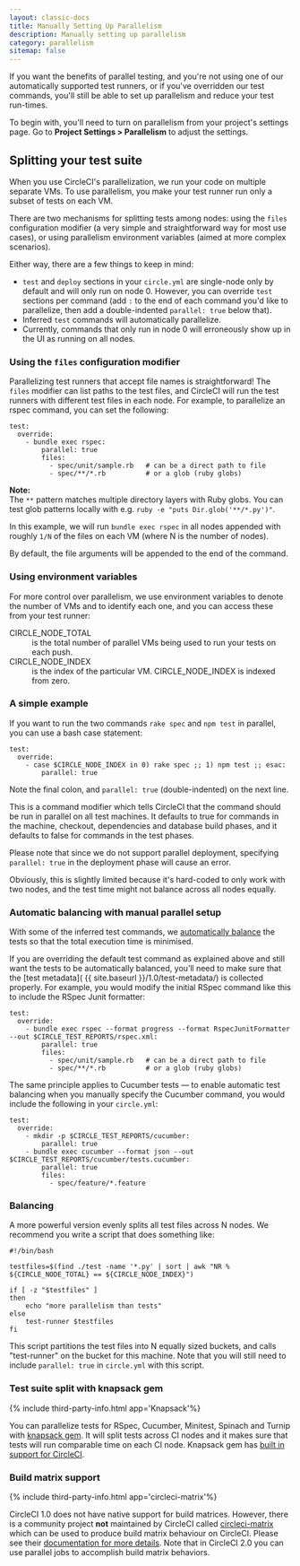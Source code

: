 ```yaml
---
layout: classic-docs
title: Manually Setting Up Parallelism
description: Manually setting up parallelism
category: parallelism
sitemap: false
---
```


If you want the benefits of parallel testing, and you're not
using one of our automatically supported test runners, or if
you've overridden our test commands, you'll still be able to set up parallelism and reduce your test run-times.

To begin with, you'll need to turn on parallelism from your project's settings page.
Go to **Project Settings > Parallelism** to adjust the settings.

## Splitting your test suite

When you use CircleCI's parallelization, we run your code on multiple separate VMs.
To use parallelism, you make your test runner run only a subset of tests on each VM.

There are two mechanisms for splitting tests among nodes: using the `files`
configuration modifier (a very simple and straightforward way for most use cases), or
using parallelism environment variables (aimed at more complex scenarios).

Either way, there are a few things to keep in mind:

- `test` and `deploy` sections in your `circle.yml` are single-node only by
  default and will only run on node 0. However, you can override `test` sections
  per command (add `:` to the end of each command you'd like to parallelize, then
  add a double-indented `parallel: true` below that).
- Inferred `test` commands will automatically parallelize.
- Currently, commands that only run in node 0 will erroneously show up in the
  UI as running on all nodes.

### Using the `files` configuration modifier

Parallelizing test runners that accept file names is straightforward!  The `files` modifier
can list paths to the test files, and CircleCI will run the test runners with different test files in each node.
For example, to parallelize an rspec command, you can set the following:

```
test:
  override:
    - bundle exec rspec:
        parallel: true
        files:
          - spec/unit/sample.rb   # can be a direct path to file
          - spec/**/*.rb          # or a glob (ruby globs)
```

**Note:**  
The `**` pattern matches multiple directory layers with Ruby globs. You can test glob patterns locally with e.g. `ruby -e "puts Dir.glob('**/*.py')"`.

In this example, we will run `bundle exec rspec` in all nodes appended with
roughly `1/N` of the files on each VM (where N is the number of nodes).

By default, the file arguments will be appended to the end of the command.

### Using environment variables

For more control over parallelism, we use environment variables to denote the number of VMs and to identify each one, and you can access these from your test runner:

<dl>
  <dt>
    CIRCLE_NODE_TOTAL
  </dt>
  <dd>
    is the total number of parallel VMs being used to run your tests on each push.
  </dd>
  <dt>
    CIRCLE_NODE_INDEX
  </dt>
  <dd>
    is the index of the particular VM. CIRCLE_NODE_INDEX is indexed from zero.
  </dd>
</dl>

### A simple example

If you want to run the two commands `rake spec` and `npm test` in parallel, you can use a bash case statement:

```
test:
  override:
    - case $CIRCLE_NODE_INDEX in 0) rake spec ;; 1) npm test ;; esac:
        parallel: true
```

Note the final colon, and `parallel: true` (double-indented) on the next line.

This is a command modifier which tells CircleCI that the command should be run in parallel on all test machines. It defaults to true for commands in the machine, checkout, dependencies and database build phases, and it defaults to false for commands in the test phases.

Please note that since we do not support parallel deployment, specifying `parallel: true` in the deployment phase will cause an error.

Obviously, this is slightly limited because it's hard-coded to
only work with two nodes, and the test time might not balance
across all nodes equally.

### <a name="auto-balancing"></a>Automatic balancing with manual parallel setup

With some of the inferred test commands, we [automatically
balance](https://circleci.com/blog/announcing-automatic-test-balancing/)
the tests so that the total execution time is minimised.

If you are overriding the default test command as explained above and
still want the tests to be automatically balanced, you’ll need to make
sure that the [test metadata]( {{ site.baseurl }}/1.0/test-metadata/)
is collected properly. For example, you would modify the initial RSpec
command like this to include the RSpec Junit formatter:

```
test:
  override:
    - bundle exec rspec --format progress --format RspecJunitFormatter --out $CIRCLE_TEST_REPORTS/rspec.xml:
        parallel: true
        files:
          - spec/unit/sample.rb   # can be a direct path to file
          - spec/**/*.rb          # or a glob (ruby globs)
```

The same principle applies to Cucumber tests — to enable automatic test
balancing when you manually specify the Cucumber command, you would
include the following in your `circle.yml`:

```
test:
  override:
    - mkdir -p $CIRCLE_TEST_REPORTS/cucumber:
        parallel: true
    - bundle exec cucumber --format json --out $CIRCLE_TEST_REPORTS/cucumber/tests.cucumber:
        parallel: true
        files:
          - spec/feature/*.feature
```

### Balancing

A more powerful version evenly splits all test files across N nodes. We recommend you write a script that does something like:

```
#!/bin/bash

testfiles=$(find ./test -name '*.py' | sort | awk "NR % ${CIRCLE_NODE_TOTAL} == ${CIRCLE_NODE_INDEX}")

if [ -z "$testfiles" ]
then
    echo "more parallelism than tests"
else
    test-runner $testfiles
fi
```

This script partitions the test files into N equally sized buckets, and calls "test-runner" on the bucket for this machine. Note that you will still need to include `parallel: true` in `circle.yml` with this script.

### Test suite split with knapsack gem

{% include third-party-info.html app='Knapsack'%}

You can parallelize tests for RSpec, Cucumber, Minitest, Spinach and Turnip with [knapsack gem](https://github.com/ArturT/knapsack). It will split tests across CI nodes and it makes sure that tests will run comparable time on each CI node. Knapsack gem has [built in support for CircleCI](https://github.com/ArturT/knapsack#info-for-circleci-users).


### Build matrix support

{% include third-party-info.html app='circleci-matrix'%}

CircleCI 1.0 does not have native support for build matrices. However, there is a community project **not** maintained by CircleCI called [circleci-matrix](https://github.com/michaelcontento/circleci-matrix) which can be used to produce build matrix behaviour on CircleCI. Please see their [documentation for more details](https://github.com/michaelcontento/circleci-matrix). Note that in CircleCI 2.0 you can use parallel jobs to accomplish build matrix behaviors.
